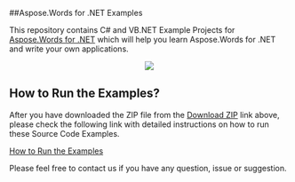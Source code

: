 ##Aspose.Words for .NET Examples

This repository contains C# and VB.NET Example Projects for [Aspose.Words for .NET](http://www.aspose.com/categories/.net-components/aspose.words-for-.net/default.aspx) which will help you learn Aspose.Words for .NET and write your own applications.


<p align="center">
  <a title="Download Examples ZIP" href="https://github.com/asposewords/Aspose_Words_NET/archive/master.zip">
	<img src="https://raw.github.com/AsposeExamples/java-examples-dashboard/master/images/downloadZip-Button-Large.png" />
  </a>
</p>

## How to Run the Examples?

After you have downloaded the ZIP file from the [Download ZIP](https://github.com/asposewords/Aspose_Words_NET/archive/master.zip) link above, please check the following link with detailed instructions on how to run these Source Code Examples.

[How to Run the Examples](http://www.aspose.com/docs/display/wordsnet/How+to+Run+the+Examples)

Please feel free to contact us if you have any question, issue or suggestion.


